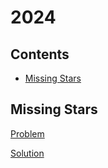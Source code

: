 # 2024

## Contents

- [Missing Stars](#Missing-Stars)

## Missing Stars

[Problem](https://adventofcode.com/2024/day/1)

[Solution](./01-missing-stars.py)
